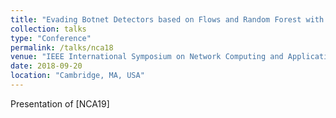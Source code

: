 ```yaml
---
title: "Evading Botnet Detectors based on Flows and Random Forest with Adversarial Samples"
collection: talks
type: "Conference"
permalink: /talks/nca18
venue: "IEEE International Symposium on Network Computing and Applications"
date: 2018-09-20
location: "Cambridge, MA, USA"
---
```

 
Presentation of [NCA19]